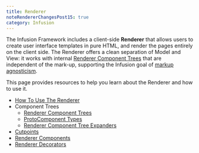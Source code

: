 ```yaml
---
title: Renderer
noteRendererChangesPost15: true
category: Infusion
---
```


The Infusion Framework includes a client-side **Renderer** that allows users to create user interface templates in pure
HTML, and render the pages entirely on the client side. The Renderer offers a clean separation of Model and View: it
works with internal [Renderer Component Trees](RendererComponentTrees.md) that are independent of the mark-up,
supporting the Infusion goal of [markup agnosticism](FrameworkConcepts.md).

This page provides resources to help you learn about the Renderer and how to use it.

* [How To Use The Renderer](HowToUseTheRenderer.md)
* Component Trees
  * [Renderer Component Trees](RendererComponentTrees.md)
  * [ProtoComponent Types](ProtoComponentTypes.md)
  * [Renderer Component Tree Expanders](RendererComponentTreeExpanders.md)
* [Cutpoints](Cutpoints.md)
* [Renderer Components](RendererComponents.md)
* [Renderer Decorators](RendererDecorators.md)

